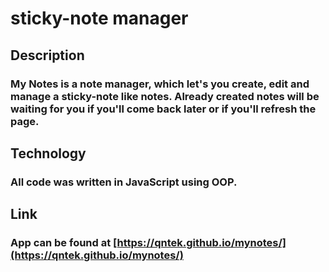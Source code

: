 # **sticky-note manager**

## **Description**

### **My Notes** is a note manager, which let's you create, edit and manage a sticky-note like notes. Already created notes will be waiting for you if you'll come back later or if you'll refresh the page.

## **Technology**
### All code was written in JavaScript using OOP.

## **Link**
### App can be found at [https://qntek.github.io/mynotes/](https://qntek.github.io/mynotes/)
